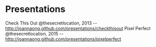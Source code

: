 Presentations
=============

Check This Out @thesecretlocation, 2013 -- http://joannaong.github.com/presentations/checkthisout
Pixel Perfect @thesecretlocation, 2015 -- http://joannaong.github.com/presentations/pixelperfect
